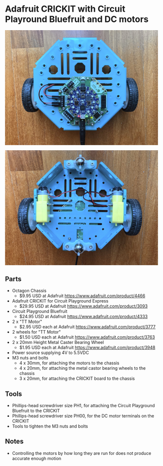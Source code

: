 # Adafruit CRICKIT with Circuit Playround Bluefruit and DC motors

![Robot from above](IMG_0040.jpg)

![Robot from below](IMG_0039.jpg)

## Parts

- Octagon Chassis
  - $9.95 USD at Adafruit <https://www.adafruit.com/product/4466>
- Adafruit CRICKIT for Circuit Playground Express
  - $29.95 USD at Adafruit <https://www.adafruit.com/product/3093>
- Circuit Playground Bluefruit
  - $24.95 USD at Adafruit <https://www.adafruit.com/product/4333>
- 2 x "TT Motor"
  - $2.95 USD each at Adafruit <https://www.adafruit.com/product/3777>
- 2 wheels for "TT Motor"
  - $1.50 USD each at Adafruit <https://www.adafruit.com/product/3763>
- 2 x 20mm Height Metal Caster Bearing Wheel
  - $1.95 USD each at Adafruit <https://www.adafruit.com/product/3948>
- Power source supplying 4V to 5.5VDC
- M3 nuts and bolts
  - 4 x 30mm, for attaching the motors to the chassis
  - 4 x 20mm, for attaching the metal castor bearing wheels to the chassis
  - 3 x 20mm, for attaching the CRICKIT board to the chassis

## Tools

- Phillips-head screwdriver size PH1, for attaching the Circuit Playground
  Bluefruit to the CRICKIT
- Phillips-head screwdriver size PH00, for the DC motor terminals on the CRICKIT
- Tools to tighten the M3 nuts and bolts

## Notes

- Controlling the motors by how long they are run for does not produce
  accurate enough motion
